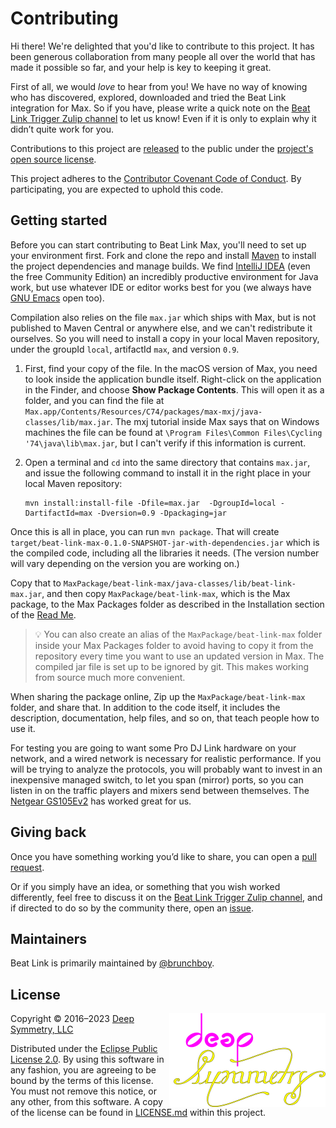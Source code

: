 # Contributing

Hi there! We're delighted that you'd like to contribute to this project.
It has been generous collaboration from many people all over the world
that has made it possible so far, and your help is key to keeping it
great.

First of all, we would *love* to hear from you! We have no way of
knowing who has discovered, explored, downloaded and tried the Beat
Link integration for Max. So if you have, please write a quick note on
the [Beat Link Trigger Zulip
channel](https://deep-symmetry.zulipchat.com/#narrow/stream/275322-beat-link-trigger)
to let us know! Even if it is only to explain why it didn’t
quite work for you.


Contributions to this project are [released][contributions-released]
to the public under the [project's open source license](LICENSE.md).

This project adheres to the
[Contributor Covenant Code of Conduct][covenant].
By participating, you are expected to uphold this code.

## Getting started

Before you can start contributing to Beat Link Max, you'll need to set
up your environment first. Fork and clone the repo and install
[Maven][maven] to install the project dependencies and manage builds.
We find [IntelliJ IDEA][idea] (even the free Community Edition) an
incredibly productive environment for Java work, but use whatever IDE
or editor works best for you (we always have [GNU Emacs][emacs] open
too).

Compilation also relies on the file `max.jar` which ships with Max,
but is not published to Maven Central or anywhere else, and we can't
redistribute it ourselves. So you will need to install a copy in your
local Maven repository, under the groupId `local`, artifactId
`max`, and version `0.9`.

1. First, find your copy of the file. In the macOS version of Max, you
   need to look inside the application bundle itself. Right-click on
   the application in the Finder, and choose **Show Package
   Contents**. This will open it as a folder, and you can find the
   file at
   `Max.app/Contents/Resources/C74/packages/max-mxj/java-classes/lib/max.jar`.
   The mxj tutorial inside Max says that on Windows machines the file
   can be found at `\Program Files\Common Files\Cycling
   '74\java\lib\max.jar`, but I can't verify if this information is
   current.

2. Open a terminal and `cd` into the same directory that contains
   `max.jar`, and issue the following command to install it in the
   right place in your local Maven repository:

       mvn install:install-file -Dfile=max.jar  -DgroupId=local -DartifactId=max -Dversion=0.9 -Dpackaging=jar

Once this is all in place, you can run `mvn package`. That will
create `target/beat-link-max-0.1.0-SNAPSHOT-jar-with-dependencies.jar`
which is the compiled code, including all the libraries it needs.
(The version number will vary depending on the version you are
working on.)

Copy that to `MaxPackage/beat-link-max/java-classes/lib/beat-link-max.jar`,
and then copy `MaxPackage/beat-link-max`, which is the Max package, to the Max
Packages folder as described in the Installation section of the
[Read Me](#README.md#Installation).

> :bulb: You can also create an alias of the
> `MaxPackage/beat-link-max` folder inside your Max Packages folder to
> avoid having to copy it from the repository every time you want to
> use an updated version in Max. The compiled jar file is set up to be
> ignored by git. This makes working from source much more convenient.

When sharing the package online, Zip up the `MaxPackage/beat-link-max`
folder, and share that. In addition to the code itself, it includes the
description, documentation, help files, and so on, that teach people how
to use it.

For testing you are going to want some Pro DJ Link hardware on your
network, and a wired network is necessary for realistic performance.
If you will be trying to analyze the protocols, you will probably want
to invest in an inexpensive managed switch, to let you span (mirror)
ports, so you can listen in on the traffic players and mixers send
between themselves. The [Netgear GS105Ev2][switch] has worked great
for us.

## Giving back

Once you have something working you’d like to share, you can open a
[pull request][pulls].

Or if you simply have an idea, or something that you wish worked
differently, feel free to discuss it on the [Beat Link Trigger Zulip
channel](https://deep-symmetry.zulipchat.com/#narrow/stream/275322-beat-link-trigger),
and if directed to do so by the community there, open an
[issue][issues].

## Maintainers

Beat Link is primarily maintained by [@brunchboy][brunchboy].

## License

<a href="https://deepsymmetry.org"><img align="right" alt="Deep Symmetry"
 src="assets/DS-logo-github.png" width="250" height="150"></a>

Copyright © 2016–2023 [Deep Symmetry, LLC](http://deepsymmetry.org)

Distributed under the [Eclipse Public License
2.0](https://opensource.org/licenses/EPL-2.0). By using this software
in any fashion, you are agreeing to be bound by the terms of this
license. You must not remove this notice, or any other, from this
software. A copy of the license can be found in
[LICENSE.md](LICENSE.md) within this project.


[contributions-released]: https://help.github.com/articles/github-terms-of-service/#6-contributions-under-repository-license
[covenant]: http://contributor-covenant.org/
[maven]: https://maven.apache.org
[idea]: https://www.jetbrains.com/idea/
[emacs]: https://www.gnu.org/software/emacs/
[switch]: https://smile.amazon.com/gp/product/B00HGLVZLY/
[pulls]: https://github.com/Deep-Symmetry/beat-link/pulls
[issues]: https://github.com/Deep-Symmetry/beat-link/issues
[brunchboy]: https://github.com/brunchboy
